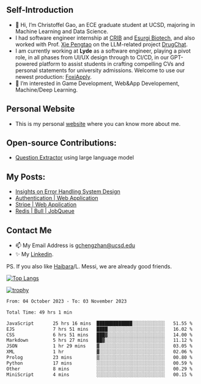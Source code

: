 ## Self-Introduction
- 👋 Hi, I’m Christoffel Gao, an ECE graduate student at UCSD, majoring in Machine Learning and Data Science.
- I had software engineer internship at [CRIB](https://www.linkedin.com/company/trycrib/) and [Esurgi Biotech](https://myesurgi.com/), and also worked with Prof. [Xie Pengtao](https://pengtaoxie.github.io/) on the LLM-related project [DrugChat](https://github.com/UCSD-AI4H/drugchat).
- I am currently working at **Lyde** as a software engineer, playing a pivot role, in all phases from UI/UX design through to CI/CD, in our GPT-powered platform to assist students in crafting compelling CVs and personal statements for university admissions. Welcome to use our newest production: [FoxiApply](https://lyde.io).
- 👀 I’m interested in Game Development, Web&App Developement, Machine/Deep Learning.

## Personal Website
-  This is my personal [website](https://gaochengzhan.netlify.app/) where you can know more about me.

## Open-source Contributions:
- [Question Extractor](https://github.com/nestordemeure/question_extractor) using large language model

## My Posts:
- [Insights on Error Handling System Design](https://gaochengzhan.netlify.app/post/error-handling/)
- [Authentication | Web Application](https://gaochengzhan.netlify.app/post/authentication/)
- [Stripe | Web Application](https://gaochengzhan.netlify.app/post/stripe/)
- [Redis | Bull | JobQueue](https://gaochengzhan.netlify.app/post/job-queue/)

## Contact Me
- 📫 My Email Address is gchengzhan@ucsd.edu
- ✨ My [Linkedin](https://www.linkedin.com/in/chengzhan-christoffel-gao/).

PS. If you also like [Haibara](https://www.detectiveconanworld.com/wiki/Ai_Haibara)/L. Messi, we are already good friends.

[![Top Langs](https://github-readme-stats.vercel.app/api/top-langs/?username=gaochengzhan&layout=compact&exclude_repo=CNN-based-Image-Recognition-for-AsianGiant-Hornets,Machine-Learning-and-Data-Computing-Tongji,NLP-on-Blogs-during-COVID-19-Pandemic,CSE258-Web-Mining-and-Recommder-System,Stock-Prediction-using-LSTM-Model)](https://github.com/anuraghazra/github-readme-stats)

[![trophy](https://github-profile-trophy.vercel.app/?username=gaochengzhan&theme=flat&row=1&margin-w=12)](https://github.com/ryo-ma/github-profile-trophy)

<!--START_SECTION:waka-->

```txt
From: 04 October 2023 - To: 03 November 2023

Total Time: 49 hrs 1 min

JavaScript       25 hrs 16 mins  █████████████░░░░░░░░░░░░   51.55 %
EJS              7 hrs 51 mins   ████░░░░░░░░░░░░░░░░░░░░░   16.02 %
CSS              6 hrs 51 mins   ███▓░░░░░░░░░░░░░░░░░░░░░   14.00 %
Markdown         5 hrs 27 mins   ██▓░░░░░░░░░░░░░░░░░░░░░░   11.12 %
JSON             1 hr 29 mins    ▓░░░░░░░░░░░░░░░░░░░░░░░░   03.05 %
XML              1 hr            ▓░░░░░░░░░░░░░░░░░░░░░░░░   02.06 %
Prolog           23 mins         ▒░░░░░░░░░░░░░░░░░░░░░░░░   00.80 %
Python           17 mins         ░░░░░░░░░░░░░░░░░░░░░░░░░   00.59 %
Other            8 mins          ░░░░░░░░░░░░░░░░░░░░░░░░░   00.29 %
MiniScript       4 mins          ░░░░░░░░░░░░░░░░░░░░░░░░░   00.15 %
```

<!--END_SECTION:waka-->

<!---
gaochengzhan/gaochengzhan is a ✨ special ✨ repository because its `README.md` (this file) appears on your GitHub profile.
You can click the Preview link to take a look at your changes.
--->
